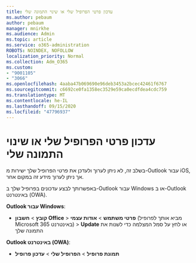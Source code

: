 ```yaml
---
title: עדכון פרטי הפרופיל שלי או שינוי התמונה שלי
ms.author: pebaum
author: pebaum
manager: mnirkhe
ms.audience: Admin
ms.topic: article
ms.service: o365-administration
ROBOTS: NOINDEX, NOFOLLOW
localization_priority: Normal
ms.collection: Adm_O365
ms.custom:
- "9001105"
- "3066"
ms.openlocfilehash: 4aaba47b069690e96deb3453a2bcec42461f6767
ms.sourcegitcommit: c6692ce0fa1358ec3529e59ca0ecdfdea4cdc759
ms.translationtype: MT
ms.contentlocale: he-IL
ms.lasthandoff: 09/15/2020
ms.locfileid: "47796937"
---
```

# <a name="update-my-profile-information-or-change-my-picture"></a>עדכון פרטי הפרופיל שלי או שינוי התמונה שלי

בשלב זה, לא ניתן לערוך ולעדכן את פרטי הפרופיל שלך ישירות מ-Outlook עבור iOS, אך ניתן לערוך מידע זה במקום אחר. 

באפשרותך לבצע עדכונים בפרופיל שלך ב-Outlook עבור Windows או ב-Outlook באינטרנט (OWA). 

**Outlook עבור Windows**: 

- **קובץ**  >  **חשבון Office**  >  **פרטי משתמש**  >  **אודות עצמי** (מביא אותך לפרופיל Microsoft 365 באינטרנט) > **Update** או לחץ על סמל המצלמה כדי לשנות את התמונה שלך  
  
**Outlook באינטרנט (OWA)**: 

- **תמונת פרופיל**  >  **הפרופיל שלי**  >  **עדכון פרופיל**
